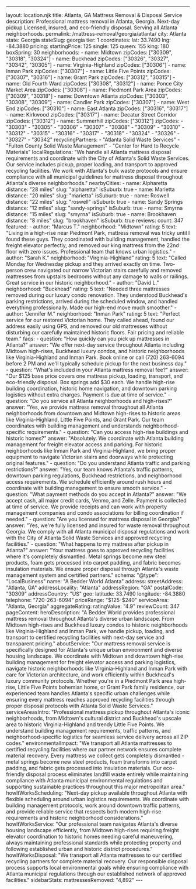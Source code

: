 ---
layout: location.njk
title: Atlanta, GA Mattress Removal & Disposal Service
description: Professional mattress removal in Atlanta, Georgia. Next-day pickup Licensed, insured, and eco-friendly disposal. Serving all Atlanta neighborhoods.
permalink: /mattress-removal/georgia/atlanta/
city: Atlanta state: Georgia stateSlug: georgia tier: 1 coordinates: lat: 33.7490 lng: -84.3880 pricing: startingPrice: 125 single: 125 queen: 155 king: 180 boxSpring: 30 neighborhoods: - name: Midtown zipCodes: ["30309", "30318", "30324"] - name: Buckhead zipCodes: ["30326", "30327", "30342", "30305"] - name: Virginia-Highland zipCodes: ["30306"] - name: Inman Park zipCodes: ["30307"] - name: Little Five Points zipCodes: ["30307", "30316"] - name: Grant Park zipCodes: ["30312", "30315"] - name: Old Fourth Ward zipCodes: ["30308", "30312"] - name: Ponce City Market Area zipCodes: ["30308"] - name: Piedmont Park Area zipCodes: ["30309", "30318"] - name: Downtown Atlanta zipCodes: ["30303", "30308", "30309"] - name: Candler Park zipCodes: ["30307"] - name: West End zipCodes: ["30310"] - name: East Atlanta zipCodes: ["30316", "30317"] - name: Kirkwood zipCodes: ["30317"] - name: Decatur Street Corridor zipCodes: ["30312"] - name: Summerhill zipCodes: ["30312"] zipCodes: - "30303" - "30305" - "30306" - "30307" - "30308" - "30309" - "30310" - "30312" - "30315" - "30316" - "30317" - "30318" - "30324" - "30326" - "30327" - "30342" recyclingPartners: - "Atlanta Solid Waste Services" - "Fulton County Solid Waste Management" - "Center for Hard to Recycle Materials" localRegulations: "We handle all Atlanta mattress disposal requirements and coordinate with the City of Atlanta's Solid Waste Services. Our service includes pickup, proper loading, and transport to approved recycling facilities. We work with Atlanta's bulk waste protocols and ensure compliance with all municipal guidelines for mattress disposal throughout Atlanta's diverse neighborhoods." nearbyCities: - name: Alpharetta distance: "28 miles" slug: "alpharetta" isSuburb: true - name: Marietta distance: "20 miles" slug: "marietta" isSuburb: true - name: Roswell distance: "22 miles" slug: "roswell" isSuburb: true - name: Sandy Springs distance: "12 miles" slug: "sandy-springs" isSuburb: true - name: Smyrna distance: "15 miles" slug: "smyrna" isSuburb: true - name: Brookhaven distance: "8 miles" slug: "brookhaven" isSuburb: true reviews: count: 347 featured: - author: "Marcus T." neighborhood: "Midtown" rating: 5 text: "Living in a high-rise near Piedmont Park, mattress removal was tricky until I found these guys. They coordinated with building management, handled the freight elevator perfectly, and removed our king mattress from the 22nd floor with zero issues. Professional team that knows urban logistics." - author: "Sarah K." neighborhood: "Virginia-Highland" rating: 5 text: "Called Monday for Wednesday pickup and they arrived exactly on time. Two-person crew navigated our narrow Victorian stairs carefully and removed mattresses from upstairs bedrooms without any damage to walls or railings. Great service in our historic neighborhood." - author: "David L." neighborhood: "Buckhead" rating: 5 text: "Needed three mattresses removed during our luxury condo renovation. They understood Buckhead's parking restrictions, arrived during the scheduled window, and handled everything professionally. Made our high-end move much smoother." - author: "Jennifer M." neighborhood: "Inman Park" rating: 5 text: "Perfect service for our restored Victorian home. They called ahead, found our address easily using GPS, and removed our old mattresses without disturbing our carefully maintained historic floors. Fair pricing and reliable team." faqs: - question: "How quickly can you pick up mattresses in Atlanta?" answer: "We offer next-day service throughout Atlanta including Midtown high-rises, Buckhead luxury condos, and historic neighborhoods like Virginia-Highland and Inman Park. Book online or call (720) 263-6094 before 2 PM and we'll typically schedule pickup for the next business day." - question: "What's included in your Atlanta mattress removal fee?" answer: "Our $125 base price covers one mattress pickup, loading, transport, and eco-friendly disposal. Box springs add $30 each. We handle high-rise building coordination, historic home navigation, and downtown parking logistics without extra charges. Payment is due at time of service." - question: "Do you service all Atlanta neighborhoods and high-rises?" answer: "Yes, we provide mattress removal throughout all Atlanta neighborhoods from downtown and Midtown high-rises to historic areas like Virginia-Highland, Little Five Points, and Grant Park. Our team coordinates with building management and understands neighborhood-specific requirements." - question: "Can you access high-rise buildings and historic homes?" answer: "Absolutely. We coordinate with Atlanta building management for freight elevator access and parking. For historic neighborhoods like Inman Park and Virginia-Highland, we bring proper equipment to navigate Victorian stairs and doorways while protecting original features." - question: "Do you understand Atlanta traffic and parking restrictions?" answer: "Yes, our team knows Atlanta's traffic patterns, downtown parking regulations, Buckhead restrictions, and neighborhood access requirements. We schedule efficiently around rush hours and coordinate with building management to ensure smooth service." - question: "What payment methods do you accept in Atlanta?" answer: "We accept cash, all major credit cards, Venmo, and Zelle. Payment is collected at time of service. We provide receipts and can work with property management companies and condo associations for billing coordination if needed." - question: "Are you licensed for mattress disposal in Georgia?" answer: "Yes, we're fully licensed and insured for waste removal throughout Georgia. We comply with all Atlanta municipal disposal regulations and work with the City of Atlanta Solid Waste Services and approved recycling facilities." - question: "What happens to my mattress after pickup in Atlanta?" answer: "Your mattress goes to approved recycling facilities where it's completely dismantled. Metal springs become new steel products, foam gets processed into carpet padding, and fabric becomes insulation materials. We ensure proper disposal through Atlanta's waste management system and certified partners." schema: "@type": "LocalBusiness" name: "A Bedder World Atlanta" address: streetAddress: "Atlanta, GA" addressLocality: "Atlanta" addressRegion: "GA" postalCode: "30309" addressCountry: "US" geo: latitude: 33.7490 longitude: -84.3880 telephone: "720-263-6094" priceRange: "$125-$240" serviceArea: "Atlanta, Georgia" aggregateRating: ratingValue: "4.9" reviewCount: 347 pageContent: heroDescription: "A Bedder World provides professional mattress removal throughout Atlanta's diverse urban landscape. From Midtown high-rises and Buckhead luxury condos to historic neighborhoods like Virginia-Highland and Inman Park, we handle pickup, loading, and transport to certified recycling facilities with next-day service and transparent pricing." aboutService: "Our mattress removal service is specifically designed for Atlanta's unique urban environment and diverse housing landscape. We coordinate with Midtown and downtown high-rise building management for freight elevator access and parking logistics, navigate historic neighborhoods like Virginia-Highland and Inman Park with care for Victorian architecture, and work efficiently within Buckhead's luxury community protocols. Whether you're in a Piedmont Park area high-rise, Little Five Points bohemian home, or Grant Park family residence, our experienced team handles Atlanta's specific urban challenges while ensuring every mattress reaches approved recycling facilities through proper disposal protocols with Atlanta Solid Waste Services." serviceAreasIntro: "Professional mattress pickup throughout Atlanta's iconic neighborhoods, from Midtown's cultural district and Buckhead's upscale area to historic Virginia-Highland and trendy Little Five Points. We understand building management requirements, traffic patterns, and neighborhood-specific logistics for seamless service delivery across all ZIP codes." environmentalImpact: "We transport all Atlanta mattresses to certified recycling facilities where our partner network ensures complete material recovery. Every mattress we collect gets completely dismantled - metal springs become new steel products, foam transforms into carpet padding, and fabric gets processed into insulation materials. Our eco-friendly disposal process eliminates landfill waste entirely while maintaining compliance with Atlanta municipal environmental regulations and supporting sustainable practices throughout this major metropolitan area." howItWorksScheduling: "Next-day pickup available throughout Atlanta with flexible scheduling around urban logistics requirements. We coordinate with building management protocols, work around downtown traffic patterns, and provide reliable service that respects both modern high-rise requirements and historic neighborhood considerations." howItWorksService: "Our professional team navigates Atlanta's diverse housing landscape efficiently, from Midtown high-rises requiring freight elevator coordination to historic homes needing careful maneuvering, always maintaining professional standards while protecting property and following established urban and historic district procedures." howItWorksDisposal: "We transport all Atlanta mattresses to our certified recycling partners for complete material recovery. Our responsible disposal process supports local environmental goals while ensuring compliance with Atlanta municipal regulations through our established network of approved facilities." sidebarStats: mattressesRemoved: "4,892" ---